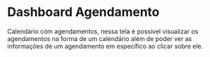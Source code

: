 # Dashboard Agendamento

Calendário com agendamentos, nessa tela é possível visualizar os agendamentos na forma de um calendário além de poder ver as informações de um agendamento em específico ao clicar sobre ele.